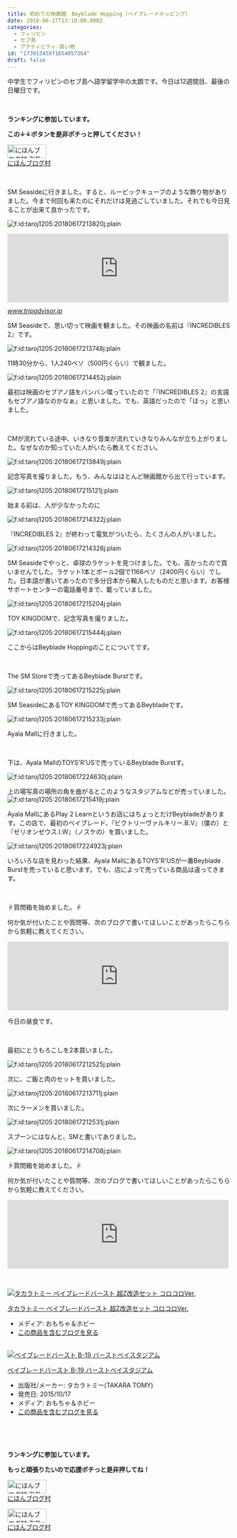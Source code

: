 ```yaml
---
title: 初めての映画館　Beyblade Hopping（ベイブレードホッピング）
date: 2018-06-17T13:10:00.000Z
categories:
  - フィリピン
  - セブ島
  - アクティビティ-買い物
id: "17391345971654057364"
draft: false
---
```

<p>中学生でフィリピンのセブ島へ語学留学中の太朗です。今日は12週間目、最後の日曜日です。</p>
<p> </p>
<p><strong>ランキングに参加しています。</strong></p>
<p><strong>この↓↓ボタンを是非ポチっと押してください！</strong></p>
<p><a href="//overseas.blogmura.com/cebu/ranking.html"><img src="//overseas.blogmura.com/cebu/img/cebu88_31.gif" alt="にほんブログ村 海外生活ブログ セブ島情報へ" width="88" height="31" border="0" /></a><br /><a href="//overseas.blogmura.com/cebu/ranking.html">にほんブログ村</a></p>
<p> </p>
<p>SM Seasideに行きました。すると、ルービックキューブのような飾り物がありました。今まで何回も来たのにそれだけは見過ごしていました。それでも今日見ることが出来て良かったです。</p>
<p><img class="hatena-fotolife" title="f:id:taroj1205:20180617213820j:plain" src="https://cdn-ak.f.st-hatena.com/images/fotolife/t/taroj1205/20180617/20180617213820.jpg" alt="f:id:taroj1205:20180617213820j:plain" /></p>
<p><iframe class="embed-card embed-webcard" style="display: block; width: 100%; height: 155px; max-width: 500px; margin: 10px 0px;" title="2018年 SM Seaside City Cebuへ行く前に！見どころをチェック - トリップアドバイザー" src="https://hatenablog-parts.com/embed?url=https%3A%2F%2Fwww.tripadvisor.jp%2FAttraction_Review-g298460-d8853837-Reviews-SM_Seaside_City_Cebu-Cebu_City_Cebu_Island_Visayas.html" frameborder="0" scrolling="no"></iframe><cite class="hatena-citation"><a href="https://www.tripadvisor.jp/Attraction_Review-g298460-d8853837-Reviews-SM_Seaside_City_Cebu-Cebu_City_Cebu_Island_Visayas.html">www.tripadvisor.jp</a></cite></p>
<p>SM Seasideで、思い切って映画を観ました。その映画の名前は『INCREDIBLES 2』です。</p>
<p><img class="hatena-fotolife" title="f:id:taroj1205:20180617213748j:plain" src="https://cdn-ak.f.st-hatena.com/images/fotolife/t/taroj1205/20180617/20180617213748.jpg" alt="f:id:taroj1205:20180617213748j:plain" /></p>
<p>11時30分から、1人240ペソ（500円くらい）で観ました。</p>
<p><img class="hatena-fotolife" title="f:id:taroj1205:20180617214452j:plain" src="https://cdn-ak.f.st-hatena.com/images/fotolife/t/taroj1205/20180617/20180617214452.jpg" alt="f:id:taroj1205:20180617214452j:plain" /></p>
<p>最初は映画のセブアノ語をバンバン喋っていたので「『INCREDIBLES 2』の言語もセブアノ語なのかなぁ」と思いました。でも、英語だったので「ほっ」と思いました。</p>
<p> </p>
<p>CMが流れている途中、いきなり音楽が流れていきなりみんなが立ち上がりました。なぜなのか知っていた人がいたら教えてください。</p>
<p><img class="hatena-fotolife" title="f:id:taroj1205:20180617213849j:plain" src="https://cdn-ak.f.st-hatena.com/images/fotolife/t/taroj1205/20180617/20180617213849.jpg" alt="f:id:taroj1205:20180617213849j:plain" /></p>
<p>記念写真を撮りました。もう、みんなはほとんど映画館から出て行っています。</p>
<p><img class="hatena-fotolife" title="f:id:taroj1205:20180617215121j:plain" src="https://cdn-ak.f.st-hatena.com/images/fotolife/t/taroj1205/20180617/20180617215121.jpg" alt="f:id:taroj1205:20180617215121j:plain" /></p>
<p>始まる前は、人が少なかったのに</p>
<p><img class="hatena-fotolife" title="f:id:taroj1205:20180617214322j:plain" src="https://cdn-ak.f.st-hatena.com/images/fotolife/t/taroj1205/20180617/20180617214322.jpg" alt="f:id:taroj1205:20180617214322j:plain" /></p>
<p>『INCREDIBLES 2』が終わって電気がついたら、たくさんの人がいました。</p>
<p><img class="hatena-fotolife" title="f:id:taroj1205:20180617214328j:plain" src="https://cdn-ak.f.st-hatena.com/images/fotolife/t/taroj1205/20180617/20180617214328.jpg" alt="f:id:taroj1205:20180617214328j:plain" /></p>
<p>SM Seasideでやっと、卓球のラケットを見つけました。でも、高かったので買いませんでした。ラケット1本とボール2個で1166ペソ（2400円くらい）でした。日本語が書いてあったので多分日本から輸入したものだと思います。お客様サポートセンターの電話番号まで、載っていました。</p>
<p><img class="hatena-fotolife" title="f:id:taroj1205:20180617215204j:plain" src="https://cdn-ak.f.st-hatena.com/images/fotolife/t/taroj1205/20180617/20180617215204.jpg" alt="f:id:taroj1205:20180617215204j:plain" /></p>
<p>TOY KINGDOMで、記念写真を撮りました。</p>
<p><img class="hatena-fotolife" title="f:id:taroj1205:20180617215444j:plain" src="https://cdn-ak.f.st-hatena.com/images/fotolife/t/taroj1205/20180617/20180617215444.jpg" alt="f:id:taroj1205:20180617215444j:plain" /></p>
<p>ここからはBeyblade Hoppingのことについてです。</p>
<p> </p>
<p>The SM Storeで売ってあるBeyblade Burstです。</p>
<p><img class="hatena-fotolife" title="f:id:taroj1205:20180617215225j:plain" src="https://cdn-ak.f.st-hatena.com/images/fotolife/t/taroj1205/20180617/20180617215225.jpg" alt="f:id:taroj1205:20180617215225j:plain" /></p>
<p>SM SeasideにあるTOY KINGDOMで売ってあるBeybladeです。</p>
<p><img class="hatena-fotolife" title="f:id:taroj1205:20180617215233j:plain" src="https://cdn-ak.f.st-hatena.com/images/fotolife/t/taroj1205/20180617/20180617215233.jpg" alt="f:id:taroj1205:20180617215233j:plain" /></p>
<p>Ayala Mallに行きました。</p>
<p> </p>
<p>下は、Ayala MallのTOYS'R'USで売っているBeyblade Burstす。</p>
<p><img class="hatena-fotolife" title="f:id:taroj1205:20180617224630j:plain" src="https://cdn-ak.f.st-hatena.com/images/fotolife/t/taroj1205/20180617/20180617224630.jpg" alt="f:id:taroj1205:20180617224630j:plain" /></p>
<p>上の場写真の場所の角を曲がるとこのようなスタジアムなどが売っていました。<img class="hatena-fotolife" title="f:id:taroj1205:20180617215419j:plain" src="https://cdn-ak.f.st-hatena.com/images/fotolife/t/taroj1205/20180617/20180617215419.jpg" alt="f:id:taroj1205:20180617215419j:plain" /></p>
<p>Ayala MallにあるPlay 2 Learnというお店にはちょっとだけBeybladeがあります。この店で、最初のベイブレード、『ビクトリーヴァルキリー.B.V』（僕の）と『ゼリオンゼウス.I.W』（ノスケの）を買いました。</p>
<p><img class="hatena-fotolife" title="f:id:taroj1205:20180617224923j:plain" src="https://cdn-ak.f.st-hatena.com/images/fotolife/t/taroj1205/20180617/20180617224923.jpg" alt="f:id:taroj1205:20180617224923j:plain" /></p>
<p>いろいろな店を見わった結果、Ayala MallにあるTOYS'R'USが一番Beyblade Burstを売っていると思います。でも、店によって売っている商品は違ってきます。</p>
<p> </p>
<p>☟質問箱を始めました。☟</p>
<p>何か気が付いたことや質問等、次のブログで書いてほしいことがあったらこちらから気軽に教えてください。</p>
<p><iframe class="embed-card embed-webcard" style="display: block; width: 100%; height: 155px; max-width: 500px; margin: 10px 0px;" title="太朗の質問箱です" src="https://hatenablog-parts.com/embed?url=https%3A%2F%2Fpeing.net%2Fja%2Ftaroj1205" frameborder="0" scrolling="no"></iframe></p>
<p>今日の昼食です。</p>
<p> </p>
<p>最初にとうもろこしを2本買いました。</p>
<p><img class="hatena-fotolife" title="f:id:taroj1205:20180617212525j:plain" src="https://cdn-ak.f.st-hatena.com/images/fotolife/t/taroj1205/20180617/20180617212525.jpg" alt="f:id:taroj1205:20180617212525j:plain" /></p>
<p>次に、ご飯と肉のセットを買いました。</p>
<p><img class="hatena-fotolife" title="f:id:taroj1205:20180617213711j:plain" src="https://cdn-ak.f.st-hatena.com/images/fotolife/t/taroj1205/20180617/20180617213711.jpg" alt="f:id:taroj1205:20180617213711j:plain" /></p>
<p>次にラーメンを買いました。</p>
<p><img class="hatena-fotolife" title="f:id:taroj1205:20180617212531j:plain" src="https://cdn-ak.f.st-hatena.com/images/fotolife/t/taroj1205/20180617/20180617212531.jpg" alt="f:id:taroj1205:20180617212531j:plain" /></p>
<p>スプーンにはなんと、SMと書いてありました。</p>
<p><img class="hatena-fotolife" title="f:id:taroj1205:20180617214708j:plain" src="https://cdn-ak.f.st-hatena.com/images/fotolife/t/taroj1205/20180617/20180617214708.jpg" alt="f:id:taroj1205:20180617214708j:plain" /></p>
<p>☟質問箱を始めました。☟</p>
<p>何か気が付いたことや質問等、次のブログで書いてほしいことがあったらこちらから気軽に教えてください。</p>
<p><iframe class="embed-card embed-webcard" style="display: block; width: 100%; height: 155px; max-width: 500px; margin: 10px 0px;" title="太朗の質問箱です" src="https://hatenablog-parts.com/embed?url=https%3A%2F%2Fpeing.net%2Fja%2Ftaroj1205" frameborder="0" scrolling="no"></iframe></p>
<p> </p>
<div class="freezed">
<div class="hatena-asin-detail"><a href="http://www.amazon.co.jp/exec/obidos/ASIN/B07D369LGC/taroj1205-hatena-22/"><img class="hatena-asin-detail-image" title="タカラトミー ベイブレードバースト 超Z改造セット コロコロVer." src="https://images-fe.ssl-images-amazon.com/images/I/61rnjgR8DbL._SL160_.jpg" alt="タカラトミー ベイブレードバースト 超Z改造セット コロコロVer." /></a>
<div class="hatena-asin-detail-info">
<p class="hatena-asin-detail-title"><a href="http://www.amazon.co.jp/exec/obidos/ASIN/B07D369LGC/taroj1205-hatena-22/">タカラトミー ベイブレードバースト 超Z改造セット コロコロVer.</a></p>
<ul>
<li><span class="hatena-asin-detail-label">メディア:</span> おもちゃ＆ホビー</li>
<li><a href="http://d.hatena.ne.jp/asin/B07D369LGC/taroj1205-hatena-22" target="_blank">この商品を含むブログを見る</a></li>
</ul>
</div>
<div class="hatena-asin-detail-foot"> </div>
</div>
<div class="hatena-asin-detail"><a href="http://www.amazon.co.jp/exec/obidos/ASIN/B0167Z1CFI/taroj1205-hatena-22/"><img class="hatena-asin-detail-image" title="ベイブレードバースト B-19 バーストベイスタジアム" src="https://images-fe.ssl-images-amazon.com/images/I/41jBa3PIiLL._SL160_.jpg" alt="ベイブレードバースト B-19 バーストベイスタジアム" /></a>
<div class="hatena-asin-detail-info">
<p class="hatena-asin-detail-title"><a href="http://www.amazon.co.jp/exec/obidos/ASIN/B0167Z1CFI/taroj1205-hatena-22/">ベイブレードバースト B-19 バーストベイスタジアム</a></p>
<ul>
<li><span class="hatena-asin-detail-label">出版社/メーカー:</span> タカラトミー(TAKARA TOMY)</li>
<li><span class="hatena-asin-detail-label">発売日:</span> 2015/10/17</li>
<li><span class="hatena-asin-detail-label">メディア:</span> おもちゃ＆ホビー</li>
<li><a href="http://d.hatena.ne.jp/asin/B0167Z1CFI/taroj1205-hatena-22" target="_blank">この商品を含むブログを見る</a></li>
</ul>
</div>
<div class="hatena-asin-detail-foot"> </div>
</div>
</div>
<p> </p>
<div class="freezed">
<p><strong>ランキングに参加しています。</strong></p>
<p><strong>もっと頑張りたいので応援ポチっと是非押してね！</strong></p>
<p><a href="//overseas.blogmura.com/studyabroad_parent/ranking.html"><img src="//overseas.blogmura.com/studyabroad_parent/img/studyabroad_parent88_31.gif" alt="にほんブログ村 海外生活ブログ 親子留学・ジュニア留学へ" width="88" height="31" border="0" /></a><br /><a href="//overseas.blogmura.com/studyabroad_parent/ranking.html">にほんブログ村</a></p>
<p><a href="//overseas.blogmura.com/cebu/ranking.html"><img src="//overseas.blogmura.com/cebu/img/cebu88_31.gif" alt="にほんブログ村 海外生活ブログ セブ島情報へ" width="88" height="31" border="0" /></a><br /><a href="//overseas.blogmura.com/cebu/ranking.html">にほんブログ村</a></p>
</div>
